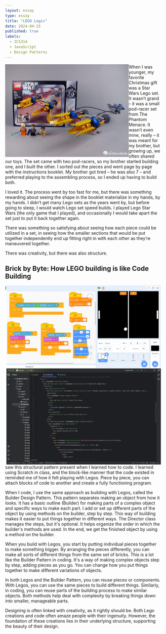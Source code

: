 ```yaml
---
layout: essay
type: essay
title: "LEGO Logic"
date: 2024-04-25
published: true
labels:
  - ICS314
  - JavaScript
  - Design Patterns
---
```



<img align="left" width="400px" src="../img/legoandcode_1.jpeg" class="img-thumbnail" >

When I was younger, my favorite Christmas gift was a Star Wars Lego set. It wasn’t grand – it was a small pod-racer set from The Phantom Menace. It wasn’t even mine, really – it was meant for my brother, but growing up, we often shared our toys. The set came with two pod-racers, so my brother started building one, and I built the other. I sorted out the pieces and went page by page with the instructions booklet. My brother got tired – he was also 7 – and preferred playing to the assembling process, so I ended up having to build both.

I loved it. The process went by too fast for me, but there was something rewarding about seeing the shape in the booklet materialize in my hands, by my hands. I didn’t get many Lego sets as the years went by, but before going to sleep, I would watch Lego set speed builds. I played Lego Star Wars (the only game that I played), and occasionally I would take apart the set just to put it back together again.

There was something so satisfying about seeing how each piece could be utilized in a set, in seeing how the smaller sections that would be put together independently end up fitting right in with each other as they’re maneuvered together.

There was creativity, but there was also structure.

## Brick by Byte: How LEGO building is like Code Building 

<img align="right" width="500px" src="../img/legoandcode_2.png" class="img-thumbnail" >
<img align="right" width="500px" src="../img/legoandcode_3.png" class="img-thumbnail" >

I saw this structural pattern present when I learned how to code. I learned using Scratch in class, and the block-like manner that the code existed in reminded me of how it felt playing with Legos. Piece by piece, you can attach blocks of code to another and create a fully functioning program.

When I code, I use the same approach as building with Legos, called the Builder Design Pattern. This pattern separates making an object from how it looks. It has a basic outline (Builder) for making parts of a complex object and specific ways to make each part. I add or set up different parts of the object by using methods on the builder, step by step. This way of building makes it easier to put things together in different ways. The Director class manages the steps, but it's optional. It helps organize the order in which the builder's methods are used. In the end, we get the finished object by using a method on the builder.

When you build with Legos, you start by putting individual pieces together to make something bigger. By arranging the pieces differently, you can make all sorts of different things from the same set of bricks. This is a lot like the Builder Pattern in coding. It's a way of making complex objects step by step, adding pieces as you go. You can change how you put things together to make different variations of objects.

In both Legos and the Builder Pattern, you can reuse pieces or components. With Legos, you can use the same pieces to build different things. Similarly, in coding, you can reuse parts of the building process to make similar objects. Both methods help deal with complexity by breaking things down into smaller, manageable parts.

Designing is often linked with creativity, as it rightly should be. Both Lego creations and code often amaze people with their ingenuity. However, the foundation of these creations lies in their underlying structure, supporting the beauty of their design.
